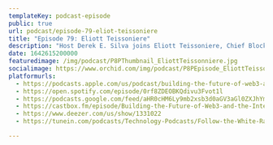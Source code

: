 ```yaml
---
templateKey: podcast-episode
public: true
url: podcast/episode-79-eliot-teissoniere
title: "Episode 79: Eliott Teissoniere"
description: "Host Derek E. Silva joins Eliott Teissoniere, Chief Blockchain Officer at Nodle, a crowdsourced decentralized IoT network. A deep dive into building privacy-friendly solutions, decentralized governance, and unlocking the power of the Internet of Things."
date: 1642615200000
featuredimage: /img/podcast/P8PThumbnail_EliottTeissonniere.jpg
socialimage: https://www.orchid.com/img/podcast/P8PEpisode_EliottTeissonniere.jpg
platformurls:
  - https://podcasts.apple.com/us/podcast/building-the-future-of-web3-and-the/id1516705670?i=1000548380411
  - https://open.spotify.com/episode/0rf8ZDEOBKQdivu3Fvot1l
  - https://podcasts.google.com/feed/aHR0cHM6Ly9mb2xsb3d0aGV3aGl0ZXJhYmJpdC5saWJzeW4uY29tL3Jzcw/episode/ZDNjOWY4YTEtZWQyMy00ZDE0LWExMmQtYmYzYTc5ZWNkODg3
  - https://castbox.fm/episode/Building-the-Future-of-Web3-and-the-Internet-of-Things-with-Eliott-Teissoniere-id2954358-id460477496
  - https://www.deezer.com/us/show/1331022
  - https://tunein.com/podcasts/Technology-Podcasts/Follow-the-White-Rabbit-p1330281/?topicId=169135863

---
```

